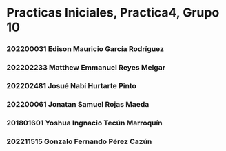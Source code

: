 # Practicas Iniciales, Practica4, Grupo 10
### 202200031 Edison Mauricio García Rodríguez
### 202202233 Matthew Emmanuel Reyes Melgar
### 202202481 Josué Nabí Hurtarte Pinto
### 202200061 Jonatan Samuel Rojas Maeda
### 201801601 Yoshua Ingnacio Tecún Marroquín
### 202211515 Gonzalo Fernando Pérez Cazún
